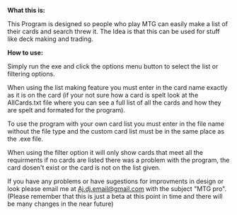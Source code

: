 **What this is:**

This Program is designed so people who play MTG can easily make a list of their cards and search threw it. The Idea is that this can be used for stuff like deck making and trading. 


**How to use:**

Simply run the exe and click the options menu button to select the list or filtering options.

When using the list making feature you must enter in the card name exactly as it is on the card (if your not sure how a card is spelt look at the AllCards.txt file where you can see a full list of all the cards and how they are spelt and formated for the program).

To use the program with your own card list you must enter in the file name without the file type and the custom card list must be in the same place as the .exe file.

When using the filter option it will only show cards that meet all the requirments if no cards are listed there was a problem with the program, the card dosen't exist or the card is not on the list given.

If you have any problems or have sugestions for improvments in design or look please email me at Aj.dj.email@gmail.com with the subject "MTG pro".
(Please remember that this is just a beta at this point in time and there will be many changes in the near future)
